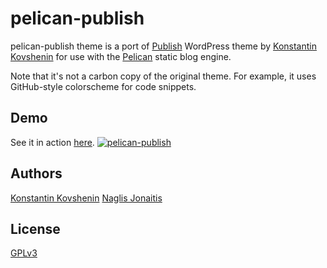 # pelican-publish

pelican-publish theme is a port of
[Publish](http://wordpress.org/themes/publish) WordPress theme by [Konstantin Kovshenin](http://kovshenin.com/)
for use with the [Pelican](http://blog.getpelican.com/) static blog engine.

Note that it's not a carbon copy of the original theme. For example, it uses
GitHub-style colorscheme for code snippets.

## Demo
See it in action [here](http://najo.lt/).
[![pelican-publish](https://raw.github.com/naglis/pelican-publish/master/preview.png "Screenshot")](https://raw.github.com/naglis/pelican-publish/master/preview.png)

## Authors
[Konstantin Kovshenin](http://kovshenin.com/)
[Naglis Jonaitis](http://najo.lt/)

## License

[GPLv3](http://www.gnu.org/copyleft/gpl.html)

